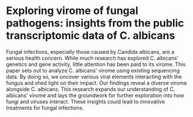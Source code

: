 # Exploring virome of fungal pathogens: insights from the public transcriptomic data of C. albicans

Fungal infections, especially those caused by Candida albicans, are a serious health concern. While much research has explored C. albicans' genetics and gene activity, little attention has been paid to its virome. This paper sets out to analyze C. albicans' virome using existing sequencing data. By doing so, we uncover various viral elements interacting with the fungus and shed light on their impact. Our findings reveal a diverse virome alongside C. albicans. This research expands our understanding of C. albicans' virome and lays the groundwork for further exploration into how fungi and viruses interact. These insights could lead to innovative treatments for fungal infections.
